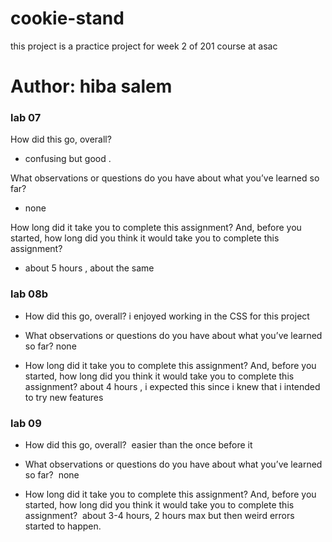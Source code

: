 # cookie-stand

this project is a practice project for week 2 of 201 course at asac

# Author: hiba salem

### lab 07
 

How did this go, overall?
* confusing  but good .

What observations or questions do you have about what you’ve learned so far?
* none

How long did it take you to complete this assignment? And, before you started, how long did you think it would take you to complete this assignment?
* about 5 hours , about the same 

### lab 08b

* How did this go, overall?
i enjoyed working in the CSS for this project

* What observations or questions do you have about what you’ve learned so far?
none

* How long did it take you to complete this assignment? And, before you started, how long did you think it would take you to complete this assignment?
about 4 hours , i expected this since i knew that i intended to try new features

### lab 09

* How did this go, overall?  easier than the once before it 

* What observations or questions do you have about what you’ve learned so far?  none 
* How long did it take you to complete this assignment? And, before you started, how long did you think it would take you to complete this assignment?  about 3-4 hours, 2 hours   max but then weird errors started to happen.
